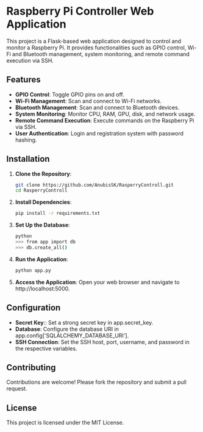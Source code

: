 # Raspberry Pi Controller Web Application

This project is a Flask-based web application designed to control and monitor a Raspberry Pi. It provides functionalities such as GPIO control, Wi-Fi and Bluetooth management, system monitoring, and remote command execution via SSH.

## Features

- **GPIO Control**: Toggle GPIO pins on and off.
- **Wi-Fi Management**: Scan and connect to Wi-Fi networks.
- **Bluetooth Management**: Scan and connect to Bluetooth devices.
- **System Monitoring**: Monitor CPU, RAM, GPU, disk, and network usage.
- **Remote Command Execution**: Execute commands on the Raspberry Pi via SSH.
- **User  Authentication**: Login and registration system with password hashing.

## Installation

1. **Clone the Repository**:
   ```bash
   git clone https://github.com/AnubisSK/RasperryControll.git
   cd RasperryControll

2. **Install Dependencies**:
   ```bash
   pip install -r requirements.txt

3. **Set Up the Database**:
   ```bash
   python
   >>> from app import db
   >>> db.create_all()

4. **Run the Application**:
   ```bash
   python app.py

4. **Access the Application**:
   Open your web browser and navigate to http://localhost:5000.

## Configuration
- **Secret Key**:: Set a strong secret key in app.secret_key.
- **Database**: Configure the database URI in app.config['SQLALCHEMY_DATABASE_URI'].
- **SSH Connection**: Set the SSH host, port, username, and password in the respective variables.

## Contributing
Contributions are welcome! Please fork the repository and submit a pull request.

## License
This project is licensed under the MIT License.

